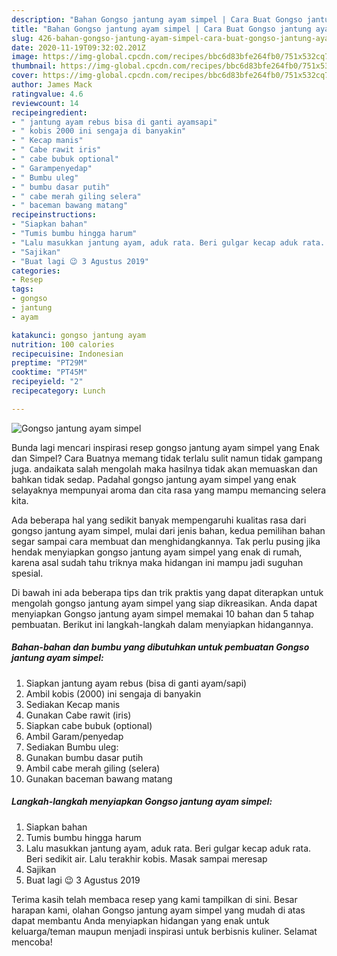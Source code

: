```yaml
---
description: "Bahan Gongso jantung ayam simpel | Cara Buat Gongso jantung ayam simpel Yang Lezat Sekali"
title: "Bahan Gongso jantung ayam simpel | Cara Buat Gongso jantung ayam simpel Yang Lezat Sekali"
slug: 426-bahan-gongso-jantung-ayam-simpel-cara-buat-gongso-jantung-ayam-simpel-yang-lezat-sekali
date: 2020-11-19T09:32:02.201Z
image: https://img-global.cpcdn.com/recipes/bbc6d83bfe264fb0/751x532cq70/gongso-jantung-ayam-simpel-foto-resep-utama.jpg
thumbnail: https://img-global.cpcdn.com/recipes/bbc6d83bfe264fb0/751x532cq70/gongso-jantung-ayam-simpel-foto-resep-utama.jpg
cover: https://img-global.cpcdn.com/recipes/bbc6d83bfe264fb0/751x532cq70/gongso-jantung-ayam-simpel-foto-resep-utama.jpg
author: James Mack
ratingvalue: 4.6
reviewcount: 14
recipeingredient:
- " jantung ayam rebus bisa di ganti ayamsapi"
- " kobis 2000 ini sengaja di banyakin"
- " Kecap manis"
- " Cabe rawit iris"
- " cabe bubuk optional"
- " Garampenyedap"
- " Bumbu uleg"
- " bumbu dasar putih"
- " cabe merah giling selera"
- " baceman bawang matang"
recipeinstructions:
- "Siapkan bahan"
- "Tumis bumbu hingga harum"
- "Lalu masukkan jantung ayam, aduk rata. Beri gulgar kecap aduk rata. Beri sedikit air. Lalu terakhir kobis. Masak sampai meresap"
- "Sajikan"
- "Buat lagi 😉 3 Agustus 2019"
categories:
- Resep
tags:
- gongso
- jantung
- ayam

katakunci: gongso jantung ayam 
nutrition: 100 calories
recipecuisine: Indonesian
preptime: "PT29M"
cooktime: "PT45M"
recipeyield: "2"
recipecategory: Lunch

---
```



![Gongso jantung ayam simpel](https://img-global.cpcdn.com/recipes/bbc6d83bfe264fb0/751x532cq70/gongso-jantung-ayam-simpel-foto-resep-utama.jpg)

Bunda lagi mencari inspirasi resep gongso jantung ayam simpel yang Enak dan Simpel? Cara Buatnya memang tidak terlalu sulit namun tidak gampang juga. andaikata salah mengolah maka hasilnya tidak akan memuaskan dan bahkan tidak sedap. Padahal gongso jantung ayam simpel yang enak selayaknya mempunyai aroma dan cita rasa yang mampu memancing selera kita.



Ada beberapa hal yang sedikit banyak mempengaruhi kualitas rasa dari gongso jantung ayam simpel, mulai dari jenis bahan, kedua pemilihan bahan segar sampai cara membuat dan menghidangkannya. Tak perlu pusing jika hendak menyiapkan gongso jantung ayam simpel yang enak di rumah, karena asal sudah tahu triknya maka hidangan ini mampu jadi suguhan spesial.


Di bawah ini ada beberapa tips dan trik praktis yang dapat diterapkan untuk mengolah gongso jantung ayam simpel yang siap dikreasikan. Anda dapat menyiapkan Gongso jantung ayam simpel memakai 10 bahan dan 5 tahap pembuatan. Berikut ini langkah-langkah dalam menyiapkan hidangannya.

<!--inarticleads1-->

##### Bahan-bahan dan bumbu yang dibutuhkan untuk pembuatan Gongso jantung ayam simpel:

1. Siapkan  jantung ayam rebus (bisa di ganti ayam/sapi)
1. Ambil  kobis (2000) ini sengaja di banyakin
1. Sediakan  Kecap manis
1. Gunakan  Cabe rawit (iris)
1. Siapkan  cabe bubuk (optional)
1. Ambil  Garam/penyedap
1. Sediakan  Bumbu uleg:
1. Gunakan  bumbu dasar putih
1. Ambil  cabe merah giling (selera)
1. Gunakan  baceman bawang matang




<!--inarticleads2-->

##### Langkah-langkah menyiapkan Gongso jantung ayam simpel:

1. Siapkan bahan
1. Tumis bumbu hingga harum
1. Lalu masukkan jantung ayam, aduk rata. Beri gulgar kecap aduk rata. Beri sedikit air. Lalu terakhir kobis. Masak sampai meresap
1. Sajikan
1. Buat lagi 😉 3 Agustus 2019




Terima kasih telah membaca resep yang kami tampilkan di sini. Besar harapan kami, olahan Gongso jantung ayam simpel yang mudah di atas dapat membantu Anda menyiapkan hidangan yang enak untuk keluarga/teman maupun menjadi inspirasi untuk berbisnis kuliner. Selamat mencoba!
